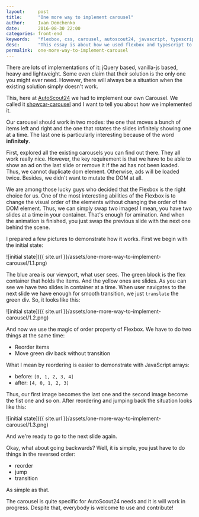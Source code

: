 ```yaml
---
layout:     post
title:      "One more way to implement carousel"
author:     Ivan Demchenko
date:       2016-08-30 22:00
categories: front-end
keywords:   "flexbox, css, carousel, autoscout24, javascript, typescript, front-end masters"
desc:       "This essay is about how we used flexbox and typescript to implemented our own carousel"
permalink:  one-more-way-to-implement-carousel
---
```


There are lots of implementations of it: jQuery based, vanilla-js based, heavy and lightweight. Some even claim that their solution is the only one you might ever need. However, there will always be a situation when the existing solution simply doesn't work.

This, here at [AutoScout24](https://www.autoscout24.de/) we had to implement our own Carousel. We called it [showcar-carousel](https://github.com/AutoScout24/showcar-carousel) and I want to tell you about how we implemented it.

Our carousel should work in two modes: the one that moves a bunch of items left and right and the one that rotates the slides infinitely showing one at a time. The last one is particularly interesting because of the word **infinitely**.

First, explored all the existing carousels you can find out there. They all work really nice. However, the key requirement is that we have to be able to show an ad on the last slide or remove it if the ad has not been loaded. Thus, we cannot duplicate dom element. Otherwise, ads will be loaded twice. Besides, we didn't want to mutate the DOM at all.

We are among those lucky guys who decided that the Flexbox is the right choice for us. One of the most interesting abilities of the Flexbox is to change the visual order of the elements without changing the order of the DOM element. Thus, we can simply swap two images! I mean, you have two slides at a time in your container. That's enough for amination. And when the animation is finished, you just swap the previous slide with the next one behind the scene.

I prepared a few pictures to demonstrate how it works. First we begin with the initial state:

![initial state]({{ site.url }}/assets/one-more-way-to-implement-carousel/1.1.png)

The blue area is our viewport, what user sees. The green block is the flex container that holds the items. And the yellow ones are slides. As you can see we have two slides in container at a time. When user navigates to the next slide we have enough for smooth transition, we just `translate` the green div. So, it looks like this:

![initial state]({{ site.url }}/assets/one-more-way-to-implement-carousel/1.2.png)

And now we use the magic of order property of Flexbox. We have to do two things at the same time:

 - Reorder items
 - Move green div back without transition

What I mean by reordering is easier to demonstrate with JavaScript arrays:

 * before: `[0, 1, 2, 3, 4]`
 * after: `[4, 0, 1, 2, 3]`

Thus, our first image becomes the last one and the second image become the fist one and so on. After reordering and jumping back the situation looks like this:

![initial state]({{ site.url }}/assets/one-more-way-to-implement-carousel/1.3.png)

And we're ready to go to the next slide again.

Okay, what about going backwards? Well, it is simple, you just have to do things in the reversed order:

 - reorder
 - jump
 - transition

As simple as that.

The carousel is quite specific for AutoScout24 needs and it is will work in progress. Despite that, everybody is welcome to use and contribute!
